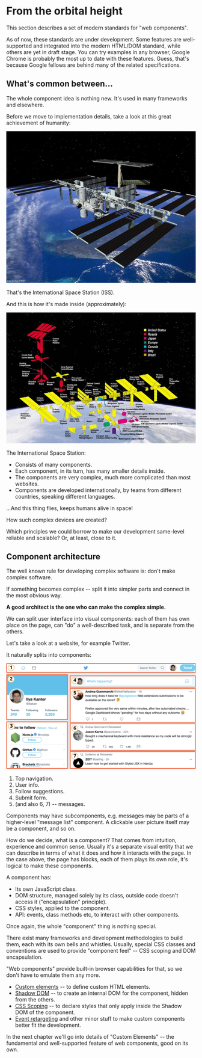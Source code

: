 # From the orbital height

This section describes a set of modern standards for "web components".

As of now, these standards are under development. Some features are well-supported and integrated into the modern HTML/DOM standard, while others are yet in draft stage. You can try examples in any browser, Google Chrome is probably the most up to date with these features. Guess, that's because Google fellows are behind many of the related specifications.

## What's common between...

The whole component idea is nothing new. It's used in many frameworks and elsewhere.

Before we move to implementation details, take a look at this great achievement of humanity:

![](../../.gitbook/assets/satellite.jpg)

That's the International Space Station \(ISS\).

And this is how it's made inside \(approximately\):

![](../../.gitbook/assets/satellite-expanded.jpg)

The International Space Station:

* Consists of many components.
* Each component, in its turn, has many smaller details inside.
* The components are very complex, much more complicated than most websites.
* Components are developed internationally, by teams from different countries, speaking different languages.

...And this thing flies, keeps humans alive in space!

How such complex devices are created?

Which principles we could borrow to make our development same-level reliable and scalable? Or, at least, close to it.

## Component architecture

The well known rule for developing complex software is: don't make complex software.

If something becomes complex -- split it into simpler parts and connect in the most obvious way.

**A good architect is the one who can make the complex simple.**

We can split user interface into visual components: each of them has own place on the page, can "do" a well-described task, and is separate from the others.

Let's take a look at a website, for example Twitter.

It naturally splits into components:

![](../../.gitbook/assets/web-components-twitter.svg)

1. Top navigation.
2. User info.
3. Follow suggestions.
4. Submit form.
5. \(and also 6, 7\) -- messages.

Components may have subcomponents, e.g. messages may be parts of a higher-level "message list" component. A clickable user picture itself may be a component, and so on.

How do we decide, what is a component? That comes from intuition, experience and common sense. Usually it's a separate visual entity that we can describe in terms of what it does and how it interacts with the page. In the case above, the page has blocks, each of them plays its own role, it's logical to make these components.

A component has:

* Its own JavaScript class.
* DOM structure, managed solely by its class, outside code doesn't access it \("encapsulation" principle\).
* CSS styles, applied to the component.
* API: events, class methods etc, to interact with other components.

Once again, the whole "component" thing is nothing special.

There exist many frameworks and development methodologies to build them, each with its own bells and whistles. Usually, special CSS classes and conventions are used to provide "component feel" -- CSS scoping and DOM encapsulation.

"Web components" provide built-in browser capabilities for that, so we don't have to emulate them any more.

* [Custom elements](https://html.spec.whatwg.org/multipage/custom-elements.html#custom-elements) -- to define custom HTML elements.
* [Shadow DOM](https://dom.spec.whatwg.org/#shadow-trees) -- to create an internal DOM for the component, hidden from the others.
* [CSS Scoping](https://drafts.csswg.org/css-scoping/) -- to declare styles that only apply inside the Shadow DOM of the component.
* [Event retargeting](https://dom.spec.whatwg.org/#retarget) and other minor stuff to make custom components better fit the development.

In the next chapter we'll go into details of "Custom Elements" -- the fundamental and well-supported feature of web components, good on its own.

